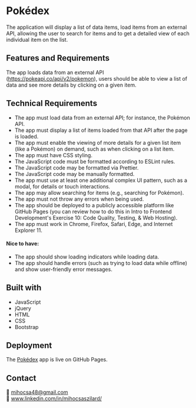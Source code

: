 # Pokédex

The application will display a list of data items,  load items from an external API, allowing the user to search for items and to get a detailed view of each individual item on the list.

## Features and Requirements

The app loads data from an external API (https://pokeapi.co/api/v2/pokemon), users should be able to view a list of data and see more details by clicking on a given item.

## Technical Requirements

* The app must load data from an external API; for instance, the Pokémon API.
* The app must display a list of items loaded from that API after the page is loaded.
* The app must enable the viewing of more details for a given list item (like a Pokémon) on
demand, such as when clicking on a list item.
* The app must have CSS styling.
* The JavaScript code must be formatted according to ESLint rules.
* The JavaScript code may be formatted via Prettier.
* The JavaScript code may be manually formatted.
* The app must use at least one additional complex UI pattern, such as a modal, for details or
touch interactions.
* The app may allow searching for items (e.g., searching for Pokémon).
* The app must not throw any errors when being used.
* The app should be deployed to a publicly accessible platform like GitHub Pages (you can
review how to do this in Intro to Frontend Development's Exercise 10: Code Quality, Testing, &
Web Hosting).
* The app must work in Chrome, Firefox, Safari, Edge, and Internet Explorer 11.

#### Nice to have:
* The app should show loading indicators while loading data.
* The app should handle errors (such as trying to load data while offline) and show user-friendly
error messages.

## Built with

* JavaScript
* jQuery
* HTML
* CSS
* Bootstrap

## Deployment

The [Pokédex](https://mihocsaszilard.github.io/pokedex-bootstrap/) app is live on GitHub Pages.

## Contact

📧 mihocsa48@gmail.com <br>
👋 www.linkedin.com/in/mihocsaszilard/
